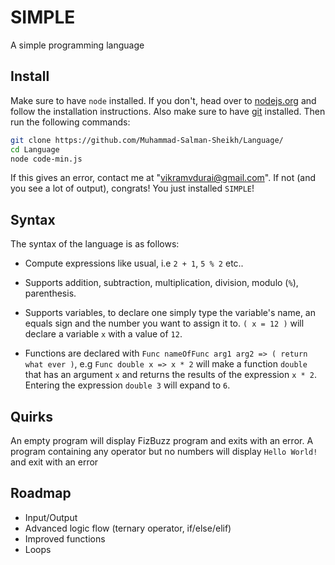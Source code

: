 # SIMPLE
A simple programming language

## Install
Make sure to have `node` installed. If you don't, head over to [nodejs.org](https://nodejs.org/en/)
and follow the installation instructions. Also make sure to have [git](https://git-scm.com) installed.
Then run the following commands:
```bash
git clone https://github.com/Muhammad-Salman-Sheikh/Language/
cd Language
node code-min.js
```
If this gives an error, contact me at "vikramvdurai@gmail.com". If not (and you see a lot of output), congrats!
You just installed `SIMPLE`!

## Syntax
The syntax of the language is as follows:
  * Compute expressions like usual, i.e `2 + 1`, `5 % 2` etc..
		
  * Supports addition, subtraction, multiplication, division, modulo (`%`), parenthesis.
		
  * Supports variables, to declare one simply type the variable's name, an equals sign and the number you want to assign it to.
  `( x = 12 )` will declare a variable `x` with a value of `12`.
	
  * Functions are declared with `Func nameOfFunc arg1 arg2 => ( return what ever )`, e.g `Func double x => x * 2` will
  make a function `double` that has an argument `x` and returns the results of the expression `x * 2`. Entering the expression
  `double 3` will expand to `6`.

## Quirks
An empty program will display FizBuzz program and exits with an error.
A program containing any operator but no numbers will display `Hello World!` and exit with an error


## Roadmap
  * Input/Output
  * Advanced logic flow (ternary operator, if/else/elif)
  * Improved functions
  * Loops
